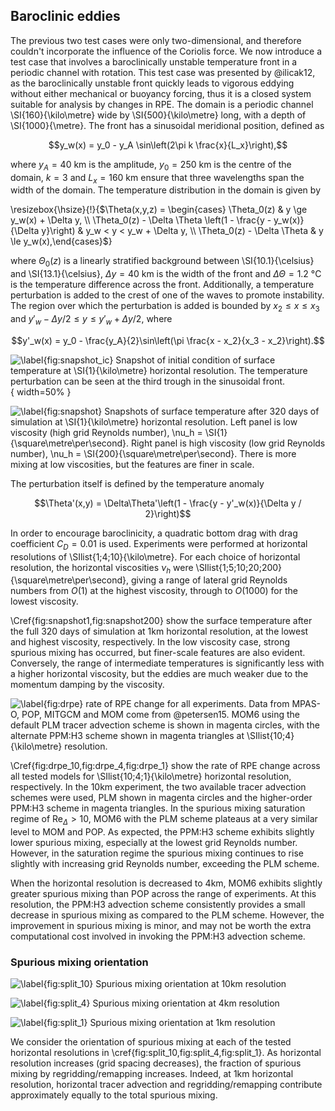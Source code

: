## Baroclinic eddies

The previous two test cases were only two-dimensional, and therefore couldn't incorporate the influence of the Coriolis force. We now introduce a test case that involves a baroclinically unstable temperature front in a periodic channel with rotation. This test case was presented by @ilicak12, as the baroclinically unstable front quickly leads to vigorous eddying without either mechanical or buoyancy forcing, thus it is a closed system suitable for analysis by changes in RPE. The domain is a periodic channel \SI{160}{\kilo\metre} wide by \SI{500}{\kilo\metre} long, with a depth of \SI{1000}{\metre}. The front has a sinusoidal meridional position, defined as

$$y_w(x) = y_0 - y_A \sin\left(2\pi k \frac{x}{L_x}\right),$$

where $y_A = \SI{40}{\kilo\metre}$ is the amplitude, $y_0 = \SI{250}{\kilo\metre}$ is the centre of the domain, $k = 3$ and $L_x = \SI{160}{\kilo\metre}$ ensure that three wavelengths span the width of the domain. The temperature distribution in the domain is given by

\resizebox{\hsize}{!}{$\Theta(x,y,z) = \begin{cases}
\Theta_0(z) & y \ge y_w(x) + \Delta y, \\
\Theta_0(z) - \Delta \Theta \left(1 - \frac{y - y_w(x)}{\Delta y}\right) & y_w < y < y_w + \Delta y, \\
\Theta_0(z) - \Delta \Theta & y \le y_w(x),\end{cases}$}

where $\Theta_0(z)$ is a linearly stratified background between \SI{10.1}{\celsius} and \SI{13.1}{\celsius}, $\Delta y = \SI{40}{\kilo\metre}$ is the width of the front and $\Delta \Theta = \SI{1.2}{\celsius}$ is the temperature difference across the front. Additionally, a temperature perturbation is added to the crest of one of the waves to promote instability. The region over which the perturbation is added is bounded by $x_2 \le x \le x_3$ and $y'_w - \Delta y / 2 \le y \le y'_w + \Delta y / 2$, where

$$y'_w(x) = y_0 - \frac{y_A}{2}\sin\left(\pi \frac{x - x_2}{x_3 - x_2}\right).$$

![\label{fig:snapshot_ic} Snapshot of initial condition of surface temperature at \SI{1}{\kilo\metre} horizontal resolution. The temperature perturbation can be seen at the third trough in the sinusoidal front.](plots/eddies_snapshot_dx1_initial.png){ width=50% }

<!--
![\label{fig:snapshot1} Snapshot of surface temperature after 320 days of simulation at 1km horizontal resolution at high grid Reynolds number (low viscosity).](plots/eddies_snapshot_dx1_1.png)

![\label{fig:snapshot200} Snapshot of surface temperature after 320 days of simulation at 1km horizontal resolution at low grid Reynolds number (high viscosity).](plots/eddies_snapshot_dx1_200.png)
-->

![\label{fig:snapshot} Snapshots of surface temperature after 320 days of simulation at \SI{1}{\kilo\metre} horizontal resolution. Left panel is low viscosity (high grid Reynolds number), $\nu_h = \SI{1}{\square\metre\per\second}$. Right panel is high viscosity (low grid Reynolds number), $\nu_h = \SI{200}{\square\metre\per\second}$. There is more mixing at low viscosities, but the features are finer in scale.](plots/eddies_snapshot_dx1.png)

The perturbation itself is defined by the temperature anomaly

$$\Theta'(x,y) = \Delta\Theta'\left(1 - \frac{y - y'_w(x)}{\Delta y / 2}\right)$$

In order to encourage baroclinicity, a quadratic bottom drag with drag coefficient $C_D = 0.01$ is used. Experiments were performed at horizontal resolutions of \SIlist{1;4;10}{\kilo\metre}. For each choice of horizontal resolution, the horizontal viscosities $\nu_h$ were \SIlist{1;5;10;20;200}{\square\metre\per\second}, giving a range of lateral grid Reynolds numbers from $O(1)$ at the highest viscosity, through to $O(1000)$ for the lowest viscosity.

\Cref{fig:snapshot1,fig:snapshot200} show the surface temperature after the full 320 days of simulation at 1km horizontal resolution, at the lowest and highest viscosity, respectively. In the low viscosity case, strong spurious mixing has occurred, but finer-scale features are also evident. Conversely, the range of intermediate temperatures is significantly less with a higher horizontal viscosity, but the eddies are much weaker due to the momentum damping by the viscosity.

![\label{fig:drpe} rate of RPE change for all experiments. Data from MPAS-O, POP, MITGCM and MOM come from @petersen15. MOM6 using the default PLM tracer advection scheme is shown in magenta circles, with the alternate PPM:H3 scheme shown in magenta triangles at \SIlist{10;4}{\kilo\metre} resolution.](plots/eddies_drpe.png)

<!-- ![\label{fig:drpe_10} RPE rate of change at 10km resolution](plots/eddies_drpe_10.png) -->

\Cref{fig:drpe_10,fig:drpe_4,fig:drpe_1} show the rate of RPE change across all tested models for \SIlist{10;4;1}{\kilo\metre} horizontal resolution, respectively. In the 10km experiment, the two available tracer advection schemes were used, PLM shown in magenta circles and the higher-order PPM:H3 scheme in magenta triangles. In the spurious mixing saturation regime of $\mathrm{Re}_\Delta > 10$, MOM6 with the PLM scheme plateaus at a very similar level to MOM and POP. As expected, the PPM:H3 scheme exhibits slightly lower spurious mixing, especially at the lowest grid Reynolds number. However, in the saturation regime the spurious mixing continues to rise slightly with increasing grid Reynolds number, exceeding the PLM scheme.

<!-- ![\label{fig:drpe_4} RPE rate of change at 4km resolution](plots/eddies_drpe_4.png) -->

When the horizontal resolution is decreased to 4km, MOM6 exhibits slightly greater spurious mixing than POP across the range of experiments. At this resolution, the PPM:H3 advection scheme consistently provides a small decrease in spurious mixing as compared to the PLM scheme. However, the improvement in spurious mixing is minor, and may not be worth the extra computational cost involved in invoking the PPM:H3 advection scheme.

<!-- ![\label{fig:drpe_1} RPE rate of change at 1km resolution](plots/eddies_drpe_1.png) -->

### Spurious mixing orientation

![\label{fig:split_10} Spurious mixing orientation at 10km resolution](plots/eddies_drpe_split_10.png)

![\label{fig:split_4} Spurious mixing orientation at 4km resolution](plots/eddies_drpe_split_4.png)

![\label{fig:split_1} Spurious mixing orientation at 1km resolution](plots/eddies_drpe_split_1.png)

We consider the orientation of spurious mixing at each of the tested horizontal resolutions in \cref{fig:split_10,fig:split_4,fig:split_1}. As horizontal resolution increases (grid spacing decreases), the fraction of spurious mixing by regridding/remapping increases. Indeed, at 1km horizontal resolution, horizontal tracer advection and regridding/remapping contribute approximately equally to the total spurious mixing.
